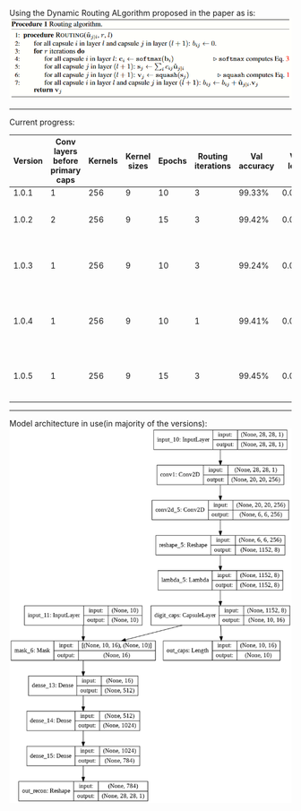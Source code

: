 Using the Dynamic Routing ALgorithm proposed in the paper as is:
![Using the Dynamic Routing ALgorithm proposed in the paper as is:](https://github.com/Utkarsh87/Capsule-Networks/blob/master/mnist%20experiments/images/Dynamic%20Routing.PNG)

---------------------------------------------------------------------------------------------------------------------------------------------------------------------------

Current progress:

|Version| Conv layers before primary caps | Kernels | Kernel sizes | Epochs | Routing iterations | Val accuracy | Val loss | Changes | Comments | Test accuracy(1.0.4 onwards)
| ------------- | ------------- | ------------- | ------------- | ------------- | ------------- | ------------- | ------------- | ------------- | ------------- |------------- |
| 1.0.1  | 1  |  256 |  9  |  10  |  3   |  99.33%   |  0.0076  | - | first result |
| 1.0.2  | 2  |  256 |  9  |  15  |  3   |  99.42%   |  0.0052  | increased conv layer before primary caps | not much help, not the motive |
| 1.0.3  | 1  |  256 |  9  |  10  |  3   |  99.24%   |  0.0081  | increased digit caps dimensions(16->32) | training time almost 2x, good trend, promising |
| 1.0.4  | 1  |  256 |  9  |  10  |  1   |  99.41%   |  0.0080  | kept routing iterations limited to 1 | slower than expected, higher accuracy than expected | 99.42%
| 1.0.5  | 1  |  256 |  9  |  15  |  3   |  99.45%   |  0.0059  | routing iterations bumped back up to 3 | best result yet, still underfitting, try more epochs | 99.42 %
 

----------------------------------------------------------------------------------------------------------------------------------------------------------------------------

Model architecture in use(in majority of the versions):
![Model architecture in use:](https://github.com/Utkarsh87/Capsule-Networks/blob/master/mnist%20experiments/images/model1.png)
